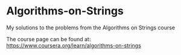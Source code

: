 # Algorithms-on-Strings
My solutions to the problems from the Algorithms on Strings course

The course page can be found at: https://www.coursera.org/learn/algorithms-on-strings
